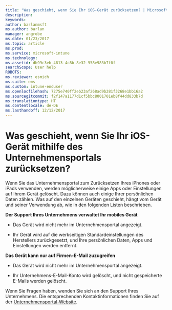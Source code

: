 ```yaml
---
title: "Was geschieht, wenn Sie Ihr iOS-Gerät zurücksetzen? | Microsoft Docs"
description: 
keywords: 
author: barlanmsft
ms.author: barlan
manager: angrobe
ms.date: 01/23/2017
ms.topic: article
ms.prod: 
ms.service: microsoft-intune
ms.technology: 
ms.assetid: db99c3eb-4813-4c8b-8e32-958e983b7f0f
searchScope: User help
ROBOTS: 
ms.reviewer: esmich
ms.suite: ems
ms.custom: intune-enduser
ms.openlocfilehash: 7275e740ff2eb23af268ad9b281f3268e1bb16a2
ms.sourcegitcommit: f2f147a1177d1cf5bbc8001701eb8f44dd833b7d
ms.translationtype: HT
ms.contentlocale: de-DE
ms.lasthandoff: 12/12/2017
---
```

# <a name="what-happens-if-you-reset-your-ios-device-using-the-company-portal"></a>Was geschieht, wenn Sie Ihr iOS-Gerät mithilfe des Unternehmensportals zurücksetzen?

Wenn Sie das Unternehmensportal zum Zurücksetzen Ihres iPhones oder iPads verwenden, werden möglicherweise einige Apps oder Einstellungen auf Ihrem Gerät gelöscht. Dazu können auch einige Ihrer persönlichen Daten zählen. Was auf den einzelnen Geräten geschieht, hängt vom Gerät und seiner Verwendung ab, wie in den folgenden Listen beschrieben.

**Der Support Ihres Unternehmens verwaltet Ihr mobiles Gerät**

-   Das Gerät wird nicht mehr im Unternehmensportal angezeigt.

-   Ihr Gerät wird auf die werkseitigen Standardeinstellungen des Herstellers zurückgesetzt, und Ihre persönlichen Daten, Apps und Einstellungen werden entfernt.

**Das Gerät kann nur auf Firmen-E-Mail zuzugreifen**

-   Das Gerät wird nicht mehr im Unternehmensportal angezeigt.

-   Ihr Unternehmens-E-Mail-Konto wird gelöscht, und nicht gespeicherte E-Mails werden gelöscht.

Wenn Sie Fragen haben, wenden Sie sich an den Support Ihres Unternehmens. Die entsprechenden Kontaktinformationen finden Sie auf der [Unternehmensportal-Website](https://portal.manage.microsoft.com#HelpDeskDialog).
